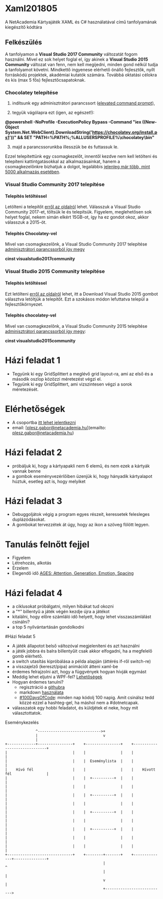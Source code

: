 # Xaml201805
A NetAcademia Kártyajáték XAML és C# használatával című tanfolyamának kiegészítő kódtára

## Felkészülés
A tanfolyamon a **Visual Studio 2017 Community** változatát fogom használni. Mivel ez sok helyet foglal el, így akinek a **Visual Studio 2015 Community** változat van fenn, nem kell megijedni, minden gond nélkül tudja a tanfolyamot követni. Mindkettő ingyenese elérhető önálló fejlesztők, nyílt forráskódú projektek, akadémiai kutatók számára. Továbbá oktatási célokra és kis (max 5 fős) fejlesztőcsapatoknak.

### Chocolatey telepítése
1. indítsunk egy adminisztrátori parancssort ([elevated command prompt](http://www.computerhope.com/jargon/e/elevated.htm)),

2. tegyük vágólapra ezt (igen, az egészet!):

**@powershell -NoProfile -ExecutionPolicy Bypass -Command "iex ((New-Object System.Net.WebClient).DownloadString('https://chocolatey.org/install.ps1'))" && SET "PATH=%PATH%;%ALLUSERSPROFILE%\chocolatey\bin"**

3. majd a parancssorunkba illesszük be és futtassuk le.

Ezzel telepítettünk egy csomagkezelőt, innentől kezdve nem kell letölteni és telepíteni kattintgatásokkal az alkalmazásainkat, hanem a csomagkezelőnkre bizhatjuk a dolgot, legalábbis [jelenleg már több, mint 5000 alkalmazás esetében](https://chocolatey.org/packages).

### Visual Studio Community 2017 telepítése 
#### Telepítés letöltéssel

Letölteni a telepítőt [erről az oldalról](https://www.visualstudio.com/downloads/) lehet. Válasszuk a Visual Studio Community 2017-et, töltsük le és telepítsük. Figyelem, meglehetősen sok helyet foglal, nekem simán elkért 15GB-ot, így ha ez gondot okoz, akkor válasszuk a 2015-öt.

#### Telepítés Chocolatey-vel
Mivel van csomagkezelőnk, a Visual Studio Community 2017 telepítése 
[adminisztrátori parancssorból így megy](https://chocolatey.org/packages/VisualStudio2017Community)

**cinst visualstudio2017community**

### Visual Studio 2015 Community telepítése
#### Telepítés letöltéssel
Ezt letölteni [erről az oldalról](https://docs.microsoft.com/hu-hu/visualstudio/releasenotes/vs2015-version-history) lehet, itt a Download Visual Studio 2015 gombot választva letöltjük a telepítőt. Ezt a szokásos módon lefuttatva települ a fejlesztőkörnyezet.

#### Telepítés chocolatey-vel

Mivel van csomagkezelőnk, a Visual Studio Community 2015 telepítése [adminisztrátori parancssorból így megy](https://chocolatey.org/packages/VisualStudio2015Community):

**cinst visualstudio2015community**


# Házi feladat 1
- Tegyünk ki egy GridSplittert a meglévő grid layout-ra, ami az első és a második oszlop közözzi méretezést végzi el.
- Tegyünk ki egy GridSplittert, ami vizszintesen végzi a sorok méretezését.

# Elérhetőségek
- A csoportba [itt lehet jelentkezni](https://www.facebook.com/groups/dotnetcapak/)
- email: [plesz.gabor@netacademia.hu](emailto: plesz.gabor@netacademia.hu)

# Házi feladat 2
- próbáljuk ki, hogy a kártyapakli nem 6 elemű, és nem ezek a kártyák vannak benne
- a gombok eseményvezérlőiben üzenjük ki, hogy hányadik kártyalapot húztuk, esetleg azt is, hogy melyiket

# Házi feladat 3
- Debuggoljátok végig a program egyes részeit, keressetek felesleges duplázódásokat.
- A gombokat tervezzétek át úgy, hogy az ikon a szöveg fölött legyen.


# Tanulás felnőtt fejjel
- Figyelem
- Létrehozás, alkotás
- Érzelem
- Elegendő idő
[AGES: Attention, Generation, Emotion, Spacing](https://www.inc.com/laura-garnett/four-secrets-to-learning-anything-according-to-neuroscience.html)

# Házi feladat 4
- a ciklusokat próbálgatni, milyen hibákat tud okozni
- a "*" billentyű a játék végén kezdje újra a játékot
- kitalálni, hogy előre számláló idő helyett, hogy lehet visszaszámlálást csinálni?
- a top 5 nyilvántartásán gondolkodni

#Házi feladat 5
- A játék állapotot belső változóval megjeleníteni és azt használni
- a játék jobbra és balra billentyűit csak akkor elfogadni, ha a megfelelő gomb elérhető.
- a switch utasítás kipróbálása a példa alapján (áttérés if-ről switch-re)
- a visszajelző (kereszt/pipa) animációt átteni xaml-be
- érdemes felrajzolni azt, hogy a függvények hogyan hívják egymást
- Meddig lehet eljutni a WPF-fel? [Lehetőségek](https://docs.microsoft.com/en-us/visualstudio/designers/introduction-to-wpf)
- Hogyan érdemes tanulni?
  - regisztráció a [githubra](https://github.com)
  - markdown [használata](https://github.com/adam-p/markdown-here/wiki/Markdown-Cheatsheet)
  - [#100DaysOfCode](https://medium.freecodecamp.org/the-crazy-history-of-the-100daysofcode-challenge-and-why-you-should-try-it-for-2018-6c89a76e298d): minden nap kódolj 100 napig. Amit csinálsz tedd közzé ezzel a hashteg-gel, ha máshol nem a #dotnetcapak.
- válasszatok egy hobbi feladatot, és küldjétek el neke, hogy mit választottatok.



Eseménykezelés
```
              ^----------------------------->+
              |                              v
              |
+-------------+----------------+    +----------------+    +------------------------------+
|                              |    |                |    |                              |
|                              |    |  Eseménylista  |    |                              |
|    Hívó fél                  |    |                |    |    Hívott fél                |
|                              |    |  +----------+  |    |                              |
|                              |    |                |    |                              |
|                              |    |  +----------+  |    |                              |
|                              |    |                |    |                              |
|                              |    |  +----------+  |    |                              |
|                              |    |                |    |                              |
|                              |    |  +----------+  |    |                              |
|                              |    |                |    |                              |
|                              |    |                |    |                              |
+------------------------------+    +--------+-------+    +--------------+---------------+
                                             |                           ^
                                             |                           |
                                             v                           |
                                             +--------------------------->

```